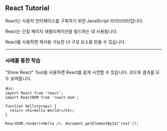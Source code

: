 ## React Tutorial

React는 사용자 인터페이스를 구축하기 위한 JavaScript 라이브러리입니다.

React는 단일 페이지 애플리케이션을 빌드하는 데 사용됩니다.

React를 사용하면 재사용 가능한 UI 구성 요소를 만들 수 있습니다.

---

### 사례를 통한 학습

"Show React" Tool을 사용하면 React를 쉽게 시연할 수 있습니다. 코드와 결과를 모두 보여줍니다.

    예시:
    import React from 'react';
    import ReactDOM from 'react-dom';

    function Hello(props) {
      return <h1>Hello World!</h1>;
    }

    ReactDOM.render(<Hello />, document.getElementById('root'));
